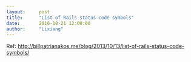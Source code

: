 ```yaml
---
layout:     post
title:      "List of Rails status code symbols"
date:       2016-10-21 12:00:00
author:     "Lixiang"
---
```


Ref: http://billpatrianakos.me/blog/2013/10/13/list-of-rails-status-code-symbols/

